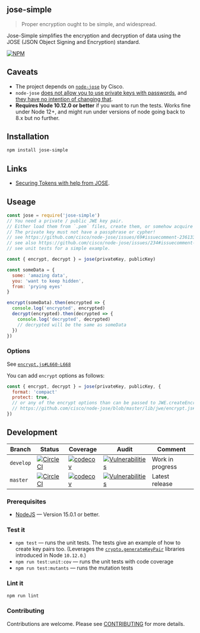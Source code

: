 ## jose-simple

> Proper encryption ought to be simple, and widespread.

Jose-Simple simplifies the encryption and decryption of data using the JOSE (JSON Object Signing and Encryption) standard.

[![NPM](https://nodei.co/npm/jose-simple.png)](https://nodei.co/npm/jose-simple/)

## Caveats

- The project depends on [`node-jose`](https://github.com/cisco/node-jose) by Cisco.
- `node-jose` [does not allow you to use private keys with passwords](https://github.com/cisco/node-jose/issues/69#issuecomment-236133179), and [they have no intention of changing that](https://github.com/cisco/node-jose/issues/234#issuecomment-457615794).
- **Requires Node 10.12.0 or better** if you want to run the tests. Works fine under Node 12+, and might run under versions of node going back to 8.x but no further.

## Installation

```sh
npm install jose-simple
```

## Links

- [Securing Tokens with help from JOSE](https://codeburst.io/securing-tokens-with-help-from-jose-33d8c31835a1).

## Useage

```js
const jose = require('jose-simple')
// You need a private / public JWE key pair.
// Either load them from `.pem` files, create them, or somehow acquire them.
// The private key must not have a passphrase or cypher!
// see https://github.com/cisco/node-jose/issues/69#issuecomment-236133179
// see also https://github.com/cisco/node-jose/issues/234#issuecomment-457615794
// see unit tests for a simple example.

const { encrypt, decrypt } = jose(privateKey, publicKey)

const someData = {
  some: 'amazing data',
  you: 'want to keep hidden',
  from: 'prying eyes'
}

encrypt(someData).then(encrypted => {
  console.log('encrypted', encrypted)
  decrypt(encrypted).then(decrypted => {
    console.log('decrypted', decrypted)
    // decrypted will be the same as someData
  })
})
```

### Options

See [`encrypt.js#L660-L668`](https://github.com/cisco/node-jose/blob/master/lib/jwe/encrypt.js#L660-L668)

You can add `encrypt` options as follows:

```js
const { encrypt, decrypt } = jose(privateKey, publicKey, {
  format: 'compact'
  protect: true,
  // or any of the encrypt options than can be passed to JWE.createEncrypt.
  // https://github.com/cisco/node-jose/blob/master/lib/jwe/encrypt.js#L660-L668
})
```

## Development

<!-- prettier-ignore -->
| Branch | Status | Coverage | Audit | Comment |
| ------ | ------ | -------- | ----- | ------- |
| `develop` | [![CircleCI](https://circleci.com/gh/davesag/jose-simple/tree/develop.svg?style=svg)](https://circleci.com/gh/davesag/jose-simple/tree/develop) | [![codecov](https://codecov.io/gh/davesag/jose-simple/branch/develop/graph/badge.svg)](https://codecov.io/gh/davesag/jose-simple) | [![Vulnerabilities](https://snyk.io/test/github/davesag/jose-simple/develop/badge.svg)](https://snyk.io/test/github/davesag/jose-simple/develop) | Work in progress |
| `master` | [![CircleCI](https://circleci.com/gh/davesag/jose-simple/tree/master.svg?style=svg)](https://circleci.com/gh/davesag/jose-simple/tree/master) | [![codecov](https://codecov.io/gh/davesag/jose-simple/branch/master/graph/badge.svg)](https://codecov.io/gh/davesag/jose-simple) | [![Vulnerabilities](https://snyk.io/test/github/davesag/jose-simple/master/badge.svg)](https://snyk.io/test/github/davesag/jose-simple/master) | Latest release |

### Prerequisites

- [NodeJS](https://nodejs.org) — Version 15.0.1 or better.

### Test it

- `npm test` — runs the unit tests. The tests give an example of how to create key pairs too. (Leverages the [`crypto.generateKeyPair`](https://nodejs.org/dist/latest-v10.x/docs/api/crypto.html#crypto_crypto_generatekeypair_type_options_callback) libraries introduced in Node `10.12.0`.)
- `npm run test:unit:cov` — runs the unit tests with code coverage
- `npm run test:mutants` — runs the mutation tests

### Lint it

```sh
npm run lint
```

### Contributing

Contributions are welcome. Please see [CONTRIBUTING](CONTRIBUTING.md) for more details.

